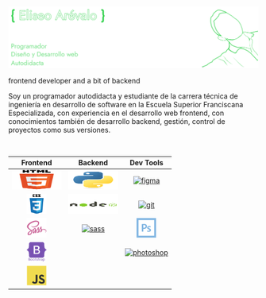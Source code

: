  
  
<!-- # Hi, I am [**Eliseo Arévalo Espinoza**](https://eliseodesign.github.io/) -->
  ![background](./bg.png)

frontend developer and a bit of backend

Soy un programador autodidacta y estudiante de la carrera técnica
de ingeniería en desarrollo de software en la Escuela Superior
Franciscana Especializada, con experiencia en el desarrollo web
frontend, con conocimientos también de desarrollo backend,
gestión, control de proyectos como sus versiones.


<div align="center">
  
<!-- ---- -->

  
  
<br>
  
|Frontend | Backend |Dev Tools|
| :---: |:---:| :---: |
|<!--F: html --> <a href="https://www.w3.org/html/" target="_blank" rel="noreferrer"> <img src="https://raw.githubusercontent.com/devicons/devicon/master/icons/html5/html5-original-wordmark.svg" alt="html5" width="100" height="40"/> </a>  | <!--B: python --> <a href="https://www.python.org" target="_blank" rel="noreferrer"> <img src="https://raw.githubusercontent.com/devicons/devicon/master/icons/python/python-original.svg" alt="python" width="100" height="40"/> </a>  | <!--T: figma --><a href="https://www.figma.com/" target="_blank" rel="noreferrer"> <img src="https://www.vectorlogo.zone/logos/figma/figma-icon.svg" alt="figma" width="100" height="40"/> </a> | <!--___________________________________________________________________-->
|<!--F: Csss --><a href="https://www.w3schools.com/css/" target="_blank" rel="noreferrer"> <img src="https://raw.githubusercontent.com/devicons/devicon/master/icons/css3/css3-original-wordmark.svg" alt="css3" width="40" height="40"/>|<!--B: Node js--><a href="https://nodejs.org" target="_blank" rel="noreferrer"> <img src="https://raw.githubusercontent.com/devicons/devicon/master/icons/nodejs/nodejs-original-wordmark.svg" alt="nodejs" width="100" height="40"/> </a> |<!--T: GIT--><a href="https://git-scm.com/" target="_blank" rel="noreferrer"> <img src="https://www.vectorlogo.zone/logos/git-scm/git-scm-icon.svg" alt="git" width="40" height="40"/> </a>| <!--___________________________________________________________________-->
|<!--F: Sass --> <a href="https://sass-lang.com" target="_blank" rel="noreferrer"> <img src="https://raw.githubusercontent.com/devicons/devicon/master/icons/sass/sass-original.svg" alt="sass" width="40" height="40"/> </a>|<!--B:JAVA  --><a href="https://www.java.com/es" target="_blank" rel="noreferrer"> <img src="https://upload.wikimedia.org/wikipedia/en/thumb/3/30/Java_programming_language_logo.svg/1200px-Java_programming_language_logo.svg.png" alt="sass" width="30" height="60"/> </a>|<!--T: Photoshop--><a href="https://www.photoshop.com/en" target="_blank" rel="noreferrer"> <img src="https://raw.githubusercontent.com/devicons/devicon/master/icons/photoshop/photoshop-line.svg" alt="photoshop" width="40" height="40"/> </a> |<!--___________________________________________________________________-->
|<!--F: Bootstrap --><a href="https://getbootstrap.com" target="_blank" rel="noreferrer"> <img src="https://raw.githubusercontent.com/devicons/devicon/master/icons/bootstrap/bootstrap-plain-wordmark.svg" alt="bootstrap" width="40" height="40"/> </a>|<!-- -->|<!--T: Markdown -->        <a href="https://markdown.es/" target="_blank" rel="noreferrer"> <img src="https://geekytheory.com/content/images/2014/03/markdown.png" alt="photoshop" width="60" height="40"/> </a> |<!--___________________________________________________________________-->
| <!-- --><a href="https://developer.mozilla.org/en-US/docs/Web/JavaScript" target="_blank" rel="noreferrer"> <img src="https://raw.githubusercontent.com/devicons/devicon/master/icons/javascript/javascript-original.svg" alt="javascript" width="40" height="40"/> </a>  | | |
  
<!--   ------ -->
  
<!-- [![Eliseo GitHub stats](https://github-readme-stats.vercel.app/api?username=eliseodesign&theme=radical)](https://github.com/anuraghazra/github-readme-stats)
  
   -->
  
 
</div>
  
  


